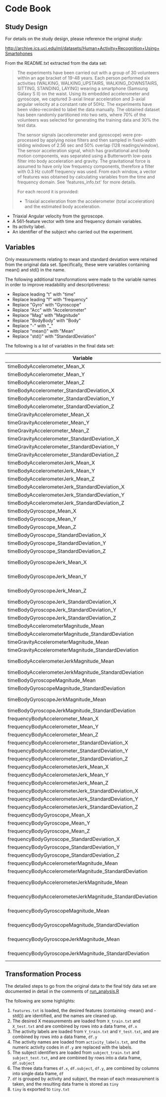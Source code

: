 # Code Book

## Study Design

For details on the study design, please reference the original study:

http://archive.ics.uci.edu/ml/datasets/Human+Activity+Recognition+Using+Smartphones

From the README.txt extracted from the data set:

> The experiments have been carried out with a group of 30 volunteers within an age bracket of 19-48 years. Each person performed six activities (WALKING, WALKING_UPSTAIRS, WALKING_DOWNSTAIRS, SITTING, STANDING, LAYING) wearing a smartphone (Samsung Galaxy S II) on the waist. Using its embedded accelerometer and gyroscope, we captured 3-axial linear acceleration and 3-axial angular velocity at a constant rate of 50Hz. The experiments have been video-recorded to label the data manually. The obtained dataset has been randomly partitioned into two sets, where 70% of the volunteers was selected for generating the training data and 30% the test data. 
>
> The sensor signals (accelerometer and gyroscope) were pre-processed by applying noise filters and then sampled in fixed-width sliding windows of 2.56 sec and 50% overlap (128 readings/window). The sensor acceleration signal, which has gravitational and body motion components, was separated using a Butterworth low-pass filter into body acceleration and gravity. The gravitational force is assumed to have only low frequency components, therefore a filter with 0.3 Hz cutoff frequency was used. From each window, a vector of features was obtained by calculating variables from the time and frequency domain. See 'features_info.txt' for more details. 
>
> For each record it is provided:
>
> - Triaxial acceleration from the accelerometer (total acceleration) and the estimated body acceleration.
- Triaxial Angular velocity from the gyroscope. 
- A 561-feature vector with time and frequency domain variables. 
- Its activity label. 
- An identifier of the subject who carried out the experiment.

## Variables

Only measurements relating to mean and standard deviation were retained
from the original data set. Specifically, these were variables containing
mean() and std() in the name.

The following additional transformations were made to the variable names
in order to improve readability and descriptiveness:

* Replace leading "t" with "time"
* Replace leading "f" with "frequency"
* Replace "Gyro" with "Gyroscope"
* Replace "Acc" with "Accelerometer"
* Replace "Mag" with "Magnitude"
* Replace "BodyBody" with "Body"
* Replace "-" with "_"
* Replace "mean()" with "Mean"
* Replace "std()" with "StandardDeviation"

The following is a list of variables in the final data set:

Variable                                                     | Original Variable                                    
------------------------------------------------------------ | ------------------------------
timeBodyAccelerometer_Mean_X                                 | tBodyAcc-mean()-X             
timeBodyAccelerometer_Mean_Y                                 | tBodyAcc-mean()-Y             
timeBodyAccelerometer_Mean_Z                                 | tBodyAcc-mean()-Z             
timeBodyAccelerometer_StandardDeviation_X                    | tBodyAcc-std()-X              
timeBodyAccelerometer_StandardDeviation_Y                    | tBodyAcc-std()-Y              
timeBodyAccelerometer_StandardDeviation_Z                    | tBodyAcc-std()-Z              
timeGravityAccelerometer_Mean_X                              | tGravityAcc-mean()-X          
timeGravityAccelerometer_Mean_Y                              | tGravityAcc-mean()-Y          
timeGravityAccelerometer_Mean_Z                              | tGravityAcc-mean()-Z          
timeGravityAccelerometer_StandardDeviation_X                 | tGravityAcc-std()-X           
timeGravityAccelerometer_StandardDeviation_Y                 | tGravityAcc-std()-Y           
timeGravityAccelerometer_StandardDeviation_Z                 | tGravityAcc-std()-Z           
timeBodyAccelerometerJerk_Mean_X                             | tBodyAccJerk-mean()-X         
timeBodyAccelerometerJerk_Mean_Y                             | tBodyAccJerk-mean()-Y         
timeBodyAccelerometerJerk_Mean_Z                             | tBodyAccJerk-mean()-Z         
timeBodyAccelerometerJerk_StandardDeviation_X                | tBodyAccJerk-std()-X          
timeBodyAccelerometerJerk_StandardDeviation_Y                | tBodyAccJerk-std()-Y          
timeBodyAccelerometerJerk_StandardDeviation_Z                | tBodyAccJerk-std()-Z          
timeBodyGyroscope_Mean_X                                     | tBodyGyro-mean()-X            
timeBodyGyroscope_Mean_Y                                     | tBodyGyro-mean()-Y            
timeBodyGyroscope_Mean_Z                                     | tBodyGyro-mean()-Z            
timeBodyGyroscope_StandardDeviation_X                        | tBodyGyro-std()-X             
timeBodyGyroscope_StandardDeviation_Y                        | tBodyGyro-std()-Y             
timeBodyGyroscope_StandardDeviation_Z                        | tBodyGyro-std()-Z             
timeBodyGyroscopeJerk_Mean_X                                 | tBodyGyroJerk-mean()-X        
timeBodyGyroscopeJerk_Mean_Y                                 | tBodyGyroJerk-mean()-Y        
timeBodyGyroscopeJerk_Mean_Z                                 | tBodyGyroJerk-mean()-Z        
timeBodyGyroscopeJerk_StandardDeviation_X                    | tBodyGyroJerk-std()-X         
timeBodyGyroscopeJerk_StandardDeviation_Y                    | tBodyGyroJerk-std()-Y         
timeBodyGyroscopeJerk_StandardDeviation_Z                    | tBodyGyroJerk-std()-Z         
timeBodyAccelerometerMagnitude_Mean                          | tBodyAccMag-mean()            
timeBodyAccelerometerMagnitude_StandardDeviation             | tBodyAccMag-std()             
timeGravityAccelerometerMagnitude_Mean                       | tGravityAccMag-mean()         
timeGravityAccelerometerMagnitude_StandardDeviation          | tGravityAccMag-std()          
timeBodyAccelerometerJerkMagnitude_Mean                      | tBodyAccJerkMag-mean()        
timeBodyAccelerometerJerkMagnitude_StandardDeviation         | tBodyAccJerkMag-std()         
timeBodyGyroscopeMagnitude_Mean                              | tBodyGyroMag-mean()           
timeBodyGyroscopeMagnitude_StandardDeviation                 | tBodyGyroMag-std()            
timeBodyGyroscopeJerkMagnitude_Mean                          | tBodyGyroJerkMag-mean()       
timeBodyGyroscopeJerkMagnitude_StandardDeviation             | tBodyGyroJerkMag-std()        
frequencyBodyAccelerometer_Mean_X                            | fBodyAcc-mean()-X             
frequencyBodyAccelerometer_Mean_Y                            | fBodyAcc-mean()-Y             
frequencyBodyAccelerometer_Mean_Z                            | fBodyAcc-mean()-Z             
frequencyBodyAccelerometer_StandardDeviation_X               | fBodyAcc-std()-X              
frequencyBodyAccelerometer_StandardDeviation_Y               | fBodyAcc-std()-Y              
frequencyBodyAccelerometer_StandardDeviation_Z               | fBodyAcc-std()-Z              
frequencyBodyAccelerometerJerk_Mean_X                        | fBodyAccJerk-mean()-X         
frequencyBodyAccelerometerJerk_Mean_Y                        | fBodyAccJerk-mean()-Y         
frequencyBodyAccelerometerJerk_Mean_Z                        | fBodyAccJerk-mean()-Z         
frequencyBodyAccelerometerJerk_StandardDeviation_X           | fBodyAccJerk-std()-X          
frequencyBodyAccelerometerJerk_StandardDeviation_Y           | fBodyAccJerk-std()-Y          
frequencyBodyAccelerometerJerk_StandardDeviation_Z           | fBodyAccJerk-std()-Z          
frequencyBodyGyroscope_Mean_X                                | fBodyGyro-mean()-X            
frequencyBodyGyroscope_Mean_Y                                | fBodyGyro-mean()-Y            
frequencyBodyGyroscope_Mean_Z                                | fBodyGyro-mean()-Z            
frequencyBodyGyroscope_StandardDeviation_X                   | fBodyGyro-std()-X             
frequencyBodyGyroscope_StandardDeviation_Y                   | fBodyGyro-std()-Y             
frequencyBodyGyroscope_StandardDeviation_Z                   | fBodyGyro-std()-Z             
frequencyBodyAccelerometerMagnitude_Mean                     | fBodyAccMag-mean()            
frequencyBodyAccelerometerMagnitude_StandardDeviation        | fBodyAccMag-std()             
frequencyBodyAccelerometerJerkMagnitude_Mean                 | fBodyBodyAccJerkMag-mean()    
frequencyBodyAccelerometerJerkMagnitude_StandardDeviation    | fBodyBodyAccJerkMag-std()     
frequencyBodyGyroscopeMagnitude_Mean                         | fBodyBodyGyroMag-mean()       
frequencyBodyGyroscopeMagnitude_StandardDeviation            | fBodyBodyGyroMag-std()        
frequencyBodyGyroscopeJerkMagnitude_Mean                     | fBodyBodyGyroJerkMag-mean()   
frequencyBodyGyroscopeJerkMagnitude_StandardDeviation        | fBodyBodyGyroJerkMag-std()    

## Transformation Process

The detailed steps to go from the original data to the final tidy data set
are documented in detail in the comments of [run_analysis.R](run_analysis.R)

The following are some highlights:

1. `features.txt` is loaded, the desired features (containing -mean() and -std()) are  identified, and the names are cleaned up.
2. The desired X measurements are loaded from `X_train.txt` and `X_test.txt` and are combined by rows into a data frame, `df.x`
3. The activity labels are loaded from `Y_train.txt` and `Y_test.txt`, and are combined by rows into a data frame, `df.y`
4. The activity names are loaded from `activity_labels.txt`, and the numeric
activity codes in `df.y` are replaced with the labels.
5. The subject identifiers are loaded from `subject_train.txt` and `subject_test.txt`, and are combined by rows into a data frame, `df.subject`
6. The three data frames `df.x`, `df.subject`, `df.y`, are combined by columns into
single data frame, `df`
7. `df` is grouped by activity and subject, the mean of each measurement is taken,
and the resulting data frame is stored as `tiny`
8. `tiny` is exported to `tiny.txt`
